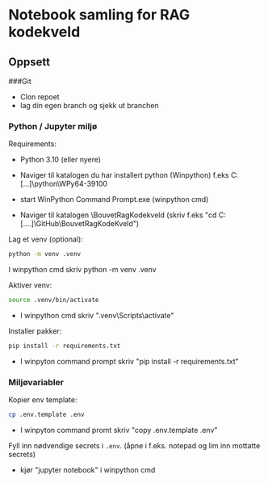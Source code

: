 # Notebook samling for RAG kodekveld


## Oppsett

###Git
- Clon repoet 
- lag din egen branch og sjekk ut branchen


### Python / Jupyter miljø
Requirements:
- Python 3.10 (eller nyere)

- Naviger til katalogen du har installert python (Winpython) f.eks C:\[...]\python\WPy64-39100
- start WinPython Command Prompt.exe (winpython cmd)
- Naviger til katalogen \BouvetRagKodekveld (skriv f.eks "cd C:[....]\GitHub\BouvetRagKodeKveld")


Lag et venv (optional):
``` bash
python -m venv .venv
```
I winpython cmd skriv python -m venv .venv

Aktiver venv:
```bash
source .venv/bin/activate
```
- I winpython cmd skriv ".venv\Scripts\activate"

Installer pakker:
```bash
pip install -r requirements.txt
```
- I winpyton command prompt skriv "pip install -r requirements.txt"

### Miljøvariabler

Kopier env template:
```bash
cp .env.template .env
```
- I winpyton command promt skriv "copy .env.template .env"


Fyll inn nødvendige secrets i `.env`.
(åpne i f.eks. notepad og lim inn mottatte secrets)


- kjør "jupyter notebook" i winpython cmd